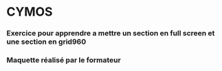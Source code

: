 # CYMOS

### Exercice pour apprendre a mettre un section en full screen et une section en grid960
### Maquette réalisé par le formateur
